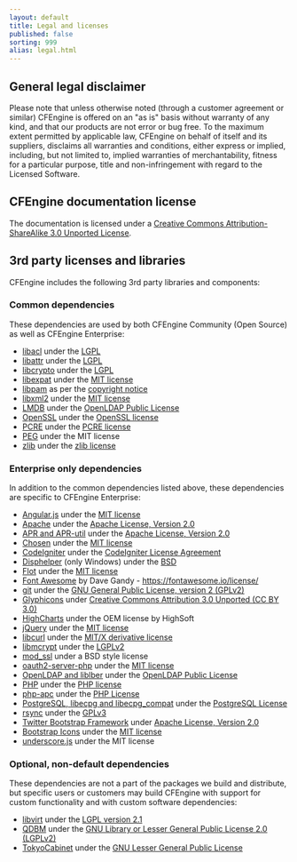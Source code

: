 ```yaml
---
layout: default
title: Legal and licenses
published: false
sorting: 999
alias: legal.html
---
```


## General legal disclaimer

Please note that unless otherwise noted (through a customer agreement or similar)
CFEngine is offered on an "as is" basis without warranty of
any kind, and that our products are not error or bug free. To the maximum
extent permitted by applicable law, CFEngine on behalf of itself and its
suppliers, disclaims all warranties and conditions, either express or implied,
including, but not limited to, implied warranties of merchantability, fitness
for a particular purpose, title and non-infringement with regard to the
Licensed Software.

## CFEngine documentation license

The documentation is licensed under a [Creative Commons Attribution-ShareAlike 3.0 Unported License](https://creativecommons.org/licenses/by-sa/3.0/deed.en_US).

## 3rd party licenses and libraries

CFEngine includes the following 3rd party libraries and components:

### Common dependencies

These dependencies are used by both CFEngine Community (Open Source) as well as CFEngine Enterprise:

* [libacl](https://savannah.nongnu.org/projects/acl) under the [LGPL](https://git.savannah.gnu.org/cgit/acl.git/tree/include/acl.h)
* [libattr](https://savannah.nongnu.org/projects/attr) under the [LGPL](https://git.savannah.gnu.org/cgit/attr.git/tree/include/libattr.h)
* [libcrypto](https://www.openssl.org/docs/crypto/crypto.html) under the [LGPL](https://api.libssh.org/master/libcrypto_8h_source.html)
* [libexpat](https://sourceforge.net/projects/expat/) under the [MIT license](https://opensource.org/licenses/mit-license.html)
* [libpam](https://www.linux-pam.org) as per the [copyright notice](https://git.fedorahosted.org/cgit/linux-pam.git/tree/Copyright)
* [libxml2](https://xmlsoft.org/FAQ.html) under the [MIT license](https://opensource.org/licenses/mit-license.html)
* [LMDB](https://symas.com/mdb/) under the [OpenLDAP Public License](https://www.openldap.org/software/release/license.html)
* [OpenSSL](https://www.openssl.org) under the [OpenSSL license](https://www.openssl.org/source/license.html)
* [PCRE](https://www.pcre.org) under the [PCRE license](https://www.pcre.org/licence.txt)
* [PEG](https://piumarta.com/software/peg/) under the MIT license
* [zlib](https://www.zlib.net) under the [zlib license](https://www.zlib.net/zlib_license.html)

### Enterprise only dependencies

In addition to the common dependencies listed above, these dependencies are specific to CFEngine Enterprise:

* [Angular.js](https://angularjs.org) under the [MIT license](https://github.com/angular/angular.js/blob/master/LICENSE)
* [Apache](https://httpd.apache.org) under the [Apache License, Version 2.0](https://www.apache.org/licenses/LICENSE-2.0)
* [APR and APR-util](https://apr.apache.org) under the [Apache License, Version 2.0](https://www.apache.org/licenses/LICENSE-2.0)
* [Chosen](https://harvesthq.github.io/chosen/) under the [MIT license](https://github.com/harvesthq/chosen/blob/master/LICENSE.md)
* [CodeIgniter](https://codeigniter.com/) under the [CodeIgniter License Agreement](https://ellislab.com/codeigniter/user-guide/license.html)
* [Disphelper](https://disphelper.sourceforge.net) (only Windows) under the [BSD](https://opensource.org/licenses/bsd-license.php)
* [Flot](https://www.flotcharts.org/) under the [MIT license](https://github.com/flot/flot/blob/master/LICENSE.txt)
* [Font Awesome](https://fontawesome.io) by Dave Gandy - https://fontawesome.io/license/
* [git](https://git-scm.com) under the [GNU General Public License, version 2 (GPLv2)](https://opensource.org/licenses/GPL-2.0)
* [Glyphicons](https://glyphicons.com/license/) under [Creative Commons Attribution 3.0 Unported (CC BY 3.0)](https://creativecommons.org/licenses/by-sa/3.0/deed.en_US)
* [HighCharts](https://www.highcharts.com/) under the OEM license by HighSoft
* [jQuery](https://jquery.org) under the [MIT license](https://en.wikipedia.org/wiki/MIT_License)
* [libcurl](https://curl.haxx.se) under the [MIT/X derivative license](https://curl.haxx.se/docs/copyright.html)
* [libmcrypt](https://mcrypt.sourceforge.net) under the [LGPLv2](https://www.opensource.org/licenses/lgpl-license.html)
* [mod_ssl](https://www.modssl.org) under a BSD style license
* [oauth2-server-php](https://github.com/bshaffer/oauth2-server-php) under the [MIT license](https://github.com/bshaffer/oauth2-server-php/blob/develop/LICENSE)
* [OpenLDAP and liblber](https://www.openldap.org) under the [OpenLDAP Public License](https://www.openldap.org/software/release/license.html)
* [PHP](https://php.net) under the [PHP license](https://www.php.net/license/3_01.txt)
* [php-apc](https://pecl.php.net/package/APC) under the [PHP License](https://www.php.net/license/3_01.txt)
* [PostgreSQL, libecpg and libecpg_compat](https://www.postgresql.org) under the [PostgreSQL License](https://opensource.org/licenses/postgresql)
* [rsync](https://rsync.samba.org) under the [GPLv3](https://rsync.samba.org/GPL.html)
* [Twitter Bootstrap Framework](https://getbootstrap.com) under [Apache License, Version 2.0](https://www.apache.org/licenses/LICENSE-2.0)
* [Bootstrap Icons](https://icons.getbootstrap.com) under the [MIT license](https://github.com/twbs/icons/blob/main/LICENSE.md)
* [underscore.js](https://underscorejs.org) under the MIT license

### Optional, non-default dependencies

These dependencies are not a part of the packages we build and distribute, but specific users or customers may build CFEngine with support for custom functionality and with custom software dependencies:

* [libvirt](https://libvirt.org/FAQ.html) under the [LGPL version 2.1](https://www.opensource.org/licenses/lgpl-license.html)
* [QDBM](https://sourceforge.net/projects/qdbm/) under the [GNU Library or Lesser General Public License 2.0 (LGPLv2)](https://www.opensource.org/licenses/lgpl-license.html)
* [TokyoCabinet](https://fallabs.com/tokyocabinet/) under the [GNU Lesser General Public License](https://www.opensource.org/licenses/lgpl-license.html)
